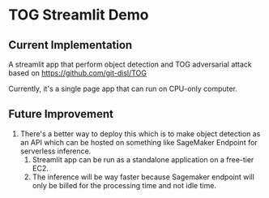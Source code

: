 # TOG Streamlit Demo

## Current Implementation

A streamlit app that perform object detection and TOG adversarial attack based on https://github.com/git-disl/TOG

Currently, it's a single page app that can run on CPU-only computer.

## Future Improvement

1. There's a better way to deploy this which is to make object detection as an API which can be hosted on something like
   SageMaker Endpoint for serverless inference.
    1. Streamlit app can be run as a standalone application on a free-tier EC2.
    2. The inference will be way faster because Sagemaker endpoint will only be billed for the processing time and not
       idle time.

